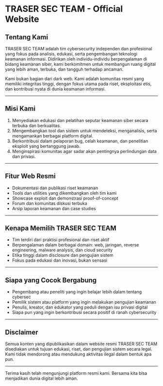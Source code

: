 # TRASER SEC TEAM - Official Website

## Tentang Kami

TRASER SEC TEAM adalah tim cybersecurity independen dan profesional yang fokus pada analisis, edukasi, serta pengembangan teknologi keamanan informasi. Didirikan oleh individu-individu berpengalaman di bidang keamanan siber, kami berkomitmen untuk membangun ruang digital yang lebih aman, terbuka, dan tangguh terhadap ancaman.

Kami bukan bagian dari dark web. Kami adalah komunitas resmi yang memiliki integritas tinggi, dengan fokus utama pada riset, eksploitasi etis, dan kontribusi nyata di dunia keamanan informasi.

---

## Misi Kami

1. Menyediakan edukasi dan pelatihan seputar keamanan siber secara terbuka dan berkualitas.
2. Mengembangkan tool dan sistem untuk mendeteksi, menganalisis, serta mengamankan berbagai platform digital.
3. Berkontribusi dalam pelaporan bug, celah keamanan, dan penelitian eksploit yang bertanggung jawab.
4. Menginspirasi komunitas agar sadar akan pentingnya perlindungan data dan privasi.

---

## Fitur Web Resmi

- Dokumentasi dan publikasi riset keamanan
- Tools dan utilities yang dikembangkan oleh tim kami
- Showcase exploit dan demonstrasi proof-of-concept
- Forum dan komunitas diskusi terbuka
- Arsip laporan keamanan dan case studies

---

## Kenapa Memilih TRASER SEC TEAM

- Tim terdiri dari praktisi profesional dan riset aktif
- Berpengalaman dalam berbagai domain: web, jaringan, reverse engineering, malware analysis, dan cloud security
- Etika tinggi dalam disclosure dan pengujian sistem
- Fokus pada edukasi dan inovasi, bukan sensasi

---

## Siapa yang Cocok Bergabung

- Pengembang atau peneliti yang ingin belajar lebih dalam tentang cybersec
- Pemilik sistem atau platform yang ingin melakukan pengujian keamanan
- Penulis, kreator, dan edukator yang peduli dengan isu privasi digital
- Siapa pun yang ingin berkontribusi secara positif di ranah cybersecurity

---

## Disclaimer

Semua konten yang dipublikasikan dalam website resmi TRASER SEC TEAM disediakan untuk tujuan edukasi, riset, dan pengujian sistem secara legal. Kami tidak mendorong atau mendukung aktivitas ilegal dalam bentuk apa pun.

---

Terima kasih telah mengunjungi platform resmi kami. Bersama kita bisa menjadikan dunia digital lebih aman.
